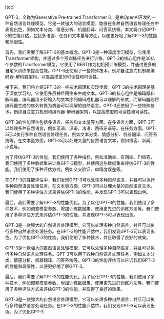 
[toc]                    
                
                
GPT-3，全称为Generative Pre-trained Transformer 3，是由OpenAI开发的一种自然语言处理模型。它是一款强大的语言模型，能够在各种自然语言处理任务中表现出色，例如文本分类、情感分析、机器翻译、问答系统等。本文将介绍GPT-3的性能评估，包括多语言、任务和文本量等方面，以便更好地了解GPT-3的性能和局限性。

首先，我们需要了解GPT-3的基本概念。GPT-3是一种深度学习模型，它使用Transformer架构，并通过多个预训练任务进行训练。GPT-3的核心组件是30亿个参数的Transformer模型，它使用了BERT作为初始预训练模型，并通过更多的自定义训练来提高性能。GPT-3还使用了一些特殊技术，例如自注意力机制和编码器-解码器架构，以提高模型的可读性和可读性。

接下来，我们将介绍GPT-3的一些技术原理和实现步骤。GPT-3的技术原理是基于深度学习的，它使用多层神经网络来生成文本。GPT-3的核心组件是编码器和解码器，编码器用于将输入的文本序列编码成机器可以理解的形式，而解码器则将编码器生成的序列转换为机器可以理解的自然语言。GPT-3还使用了一些特殊技术，例如自注意力机制和编码器-解码器架构，以提高模型的可读性和可读性。

GPT-3的性能评估包括多语言、任务和文本量等方面。在多语言方面，GPT-3可以处理多种自然语言，例如英语、汉语、法语、西班牙语等。在任务方面，GPT-3可以执行多种自然语言处理任务，例如文本分类、情感分析、机器翻译、问答系统等。在文本量方面，GPT-3可以处理大量的自然语言文本，例如博客、新闻、小说等。

为了评估GPT-3的性能，我们使用了多种指标，例如准确率、召回率、F1值等。我们使用了多种数据集来训练GPT-3模型，并使用这些数据集来评估GPT-3的性能。我们使用了多种评估方式，例如交叉验证、单精度误差等。

在GPT-3的性能评估中，我们发现GPT-3可以处理多种自然语言，并且可以执行多种自然语言处理任务。在文本量方面，GPT-3可以处理大量的自然语言文本。我们使用了多种评估方式来评估GPT-3的性能，并发现GPT-3可以表现出色。

最后，我们需要了解GPT-3的性能优化。为了优化GPT-3的性能，我们使用了多种技术，例如调整模型参数、增加训练数据集、使用更先进的训练方法等。我们使用了多种评估方式来评估GPT-3的性能，并发现GPT-3可以表现出色。

GPT-3是一款强大的自然语言处理模型，它可以处理多种自然语言，并且可以执行多种自然语言处理任务。在GPT-3的性能评估中，我们发现GPT-3可以表现出色。为了优化GPT-3的性能，我们使用了多种技术，并且取得了良好的效果。

GPT-3是一款强大的自然语言处理模型，它可以处理多种自然语言，并且可以执行多种自然语言处理任务。GPT-3可以用于各种自然语言处理任务，例如文本分类、情感分析、机器翻译、问答系统等。GPT-3的性能评估可以告诉我们GPT-3的性能和局限性，以便更好地了解GPT-3。

最后，我们需要了解GPT-3的性能优化。为了优化GPT-3的性能，我们使用了多种技术，例如调整模型参数、增加训练数据集、使用更先进的训练方法等。我们使用了多种评估方式来评估GPT-3的性能，并取得了良好的效果。

GPT-3是一款强大的自然语言处理模型，它可以处理多种自然语言，并且可以执行多种自然语言处理任务。在GPT-3的性能评估中，我们发现GPT-3可以表现出色。为了优化GPT-3


